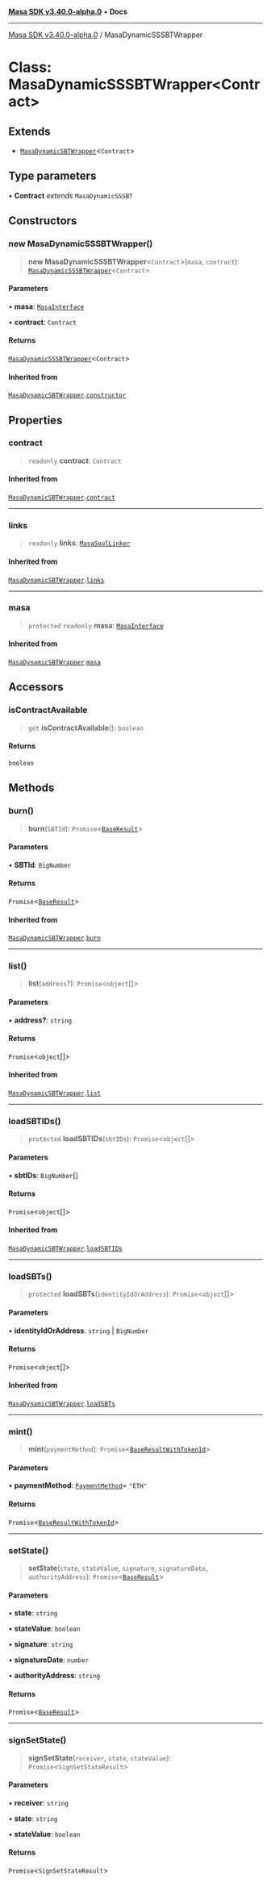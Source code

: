 [**Masa SDK v3.40.0-alpha.0**](../README.md) • **Docs**

***

[Masa SDK v3.40.0-alpha.0](../globals.md) / MasaDynamicSSSBTWrapper

# Class: MasaDynamicSSSBTWrapper\<Contract\>

## Extends

- [`MasaDynamicSBTWrapper`](MasaDynamicSBTWrapper.md)\<`Contract`\>

## Type parameters

• **Contract** *extends* `MasaDynamicSSSBT`

## Constructors

### new MasaDynamicSSSBTWrapper()

> **new MasaDynamicSSSBTWrapper**\<`Contract`\>(`masa`, `contract`): [`MasaDynamicSSSBTWrapper`](MasaDynamicSSSBTWrapper.md)\<`Contract`\>

#### Parameters

• **masa**: [`MasaInterface`](../interfaces/MasaInterface.md)

• **contract**: `Contract`

#### Returns

[`MasaDynamicSSSBTWrapper`](MasaDynamicSSSBTWrapper.md)\<`Contract`\>

#### Inherited from

[`MasaDynamicSBTWrapper`](MasaDynamicSBTWrapper.md).[`constructor`](MasaDynamicSBTWrapper.md#constructors)

## Properties

### contract

> `readonly` **contract**: `Contract`

#### Inherited from

[`MasaDynamicSBTWrapper`](MasaDynamicSBTWrapper.md).[`contract`](MasaDynamicSBTWrapper.md#contract)

***

### links

> `readonly` **links**: [`MasaSoulLinker`](MasaSoulLinker.md)

#### Inherited from

[`MasaDynamicSBTWrapper`](MasaDynamicSBTWrapper.md).[`links`](MasaDynamicSBTWrapper.md#links)

***

### masa

> `protected` `readonly` **masa**: [`MasaInterface`](../interfaces/MasaInterface.md)

#### Inherited from

[`MasaDynamicSBTWrapper`](MasaDynamicSBTWrapper.md).[`masa`](MasaDynamicSBTWrapper.md#masa)

## Accessors

### isContractAvailable

> `get` **isContractAvailable**(): `boolean`

#### Returns

`boolean`

## Methods

### burn()

> **burn**(`SBTId`): `Promise`\<[`BaseResult`](../interfaces/BaseResult.md)\>

#### Parameters

• **SBTId**: `BigNumber`

#### Returns

`Promise`\<[`BaseResult`](../interfaces/BaseResult.md)\>

#### Inherited from

[`MasaDynamicSBTWrapper`](MasaDynamicSBTWrapper.md).[`burn`](MasaDynamicSBTWrapper.md#burn)

***

### list()

> **list**(`address`?): `Promise`\<`object`[]\>

#### Parameters

• **address?**: `string`

#### Returns

`Promise`\<`object`[]\>

#### Inherited from

[`MasaDynamicSBTWrapper`](MasaDynamicSBTWrapper.md).[`list`](MasaDynamicSBTWrapper.md#list)

***

### loadSBTIDs()

> `protected` **loadSBTIDs**(`sbtIDs`): `Promise`\<`object`[]\>

#### Parameters

• **sbtIDs**: `BigNumber`[]

#### Returns

`Promise`\<`object`[]\>

#### Inherited from

[`MasaDynamicSBTWrapper`](MasaDynamicSBTWrapper.md).[`loadSBTIDs`](MasaDynamicSBTWrapper.md#loadsbtids)

***

### loadSBTs()

> `protected` **loadSBTs**(`identityIdOrAddress`): `Promise`\<`object`[]\>

#### Parameters

• **identityIdOrAddress**: `string` \| `BigNumber`

#### Returns

`Promise`\<`object`[]\>

#### Inherited from

[`MasaDynamicSBTWrapper`](MasaDynamicSBTWrapper.md).[`loadSBTs`](MasaDynamicSBTWrapper.md#loadsbts)

***

### mint()

> **mint**(`paymentMethod`): `Promise`\<[`BaseResultWithTokenId`](../interfaces/BaseResultWithTokenId.md)\>

#### Parameters

• **paymentMethod**: [`PaymentMethod`](../type-aliases/PaymentMethod.md)= `"ETH"`

#### Returns

`Promise`\<[`BaseResultWithTokenId`](../interfaces/BaseResultWithTokenId.md)\>

***

### setState()

> **setState**(`state`, `stateValue`, `signature`, `signatureDate`, `authorityAddress`): `Promise`\<[`BaseResult`](../interfaces/BaseResult.md)\>

#### Parameters

• **state**: `string`

• **stateValue**: `boolean`

• **signature**: `string`

• **signatureDate**: `number`

• **authorityAddress**: `string`

#### Returns

`Promise`\<[`BaseResult`](../interfaces/BaseResult.md)\>

***

### signSetState()

> **signSetState**(`receiver`, `state`, `stateValue`): `Promise`\<`SignSetStateResult`\>

#### Parameters

• **receiver**: `string`

• **state**: `string`

• **stateValue**: `boolean`

#### Returns

`Promise`\<`SignSetStateResult`\>
